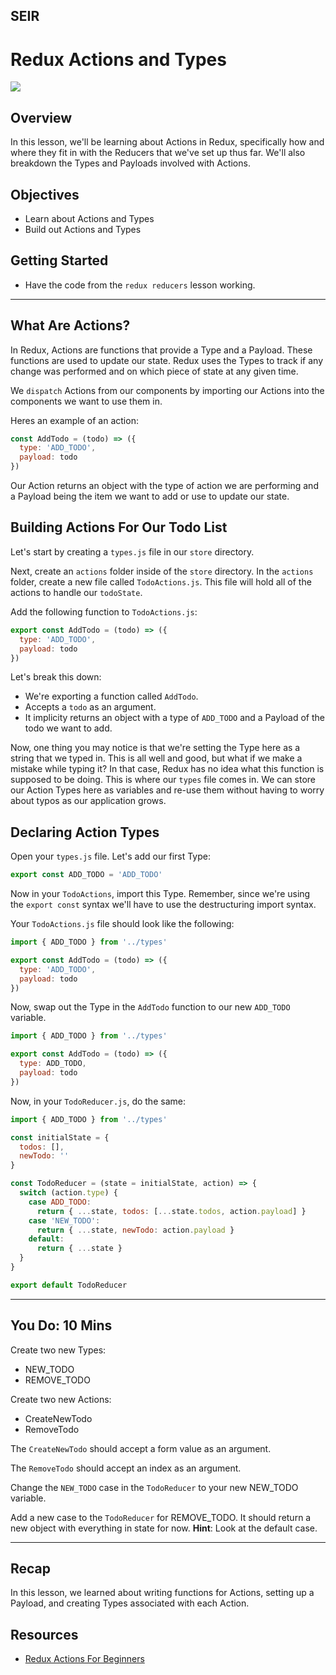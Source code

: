 ## SEIR

# Redux Actions and Types

![](https://redux.js.org/img/tutorials/essentials/ReduxDataFlowDiagram.gif)

## Overview
In this lesson, we'll be learning about Actions in Redux, specifically how and where they fit in with the Reducers that we've set up thus far. We'll also breakdown the Types and Payloads involved with Actions.

## Objectives

- Learn about Actions and Types
- Build out Actions and Types


## Getting Started
- Have the code from the `redux reducers` lesson working.

___
## What Are Actions?

In Redux, Actions are functions that provide a Type and a Payload. These functions are used to update our state. Redux uses the Types to track if any change was performed and on which piece of state at any given time.

We `dispatch` Actions from our components by importing our Actions into the components we want to use them in.

Heres an example of an action:

```js
const AddTodo = (todo) => ({
  type: 'ADD_TODO',
  payload: todo
})
```

Our Action returns an object with the type of action we are performing and a Payload being the item we want to add or use to update our state.

## Building Actions For Our Todo List

Let's start by creating a `types.js` file in our `store` directory.

Next, create an `actions` folder inside of the `store` directory.
In the `actions` folder, create a new file called `TodoActions.js`.
This file will hold all of the actions to handle our `todoState`.

Add the following function to `TodoActions.js`:

```js
export const AddTodo = (todo) => ({
  type: 'ADD_TODO',
  payload: todo
})
```

Let's break this down:

- We're exporting a function called `AddTodo`.
- Accepts a `todo` as an argument.
- It implicity returns an object with a type of `ADD_TODO` and a Payload of the todo we want to add.

Now, one thing you may notice is that we're setting the Type here as a string that we typed in. This is all well and good, but what if we make a mistake while typing it? In that case, Redux has no idea what this function is supposed to be doing. This is where our `types` file comes in. We can store our Action Types here as variables and re-use them without having to worry about typos as our application grows.

## Declaring Action Types

Open your `types.js` file. Let's add our first Type:

```js
export const ADD_TODO = 'ADD_TODO'
```

Now in your `TodoActions`, import this Type. Remember, since we're using the `export const` syntax we'll have to use the destructuring import syntax.

Your `TodoActions.js` file should look like the following:

```js
import { ADD_TODO } from '../types'

export const AddTodo = (todo) => ({
  type: 'ADD_TODO',
  payload: todo
})
```

Now, swap out the Type in the `AddTodo` function to our new `ADD_TODO` variable.

```js
import { ADD_TODO } from '../types'

export const AddTodo = (todo) => ({
  type: ADD_TODO,
  payload: todo
})
```

Now, in your `TodoReducer.js`, do the same:

```js
import { ADD_TODO } from '../types'

const initialState = {
  todos: [],
  newTodo: ''
}

const TodoReducer = (state = initialState, action) => {
  switch (action.type) {
    case ADD_TODO:
      return { ...state, todos: [...state.todos, action.payload] }
    case 'NEW_TODO':
      return { ...state, newTodo: action.payload }
    default:
      return { ...state }
  }
}

export default TodoReducer
```

___
## You Do: 10 Mins

Create two new Types:

- NEW_TODO
- REMOVE_TODO

Create two new Actions:

- CreateNewTodo
- RemoveTodo

The `CreateNewTodo` should accept a form value as an argument.

The `RemoveTodo` should accept an index as an argument.

Change the `NEW_TODO` case in the `TodoReducer` to your new NEW_TODO variable.

Add a new case to the `TodoReducer` for REMOVE_TODO. It should return a new object with everything in state for now. **Hint**: Look at the default case.

___
## Recap
In this lesson, we learned about writing functions for Actions, setting up a Payload, and creating Types associated with each Action.

## Resources
- [Redux Actions For Beginners](https://www.tutorialspoint.com/redux/redux_actions.htm)
